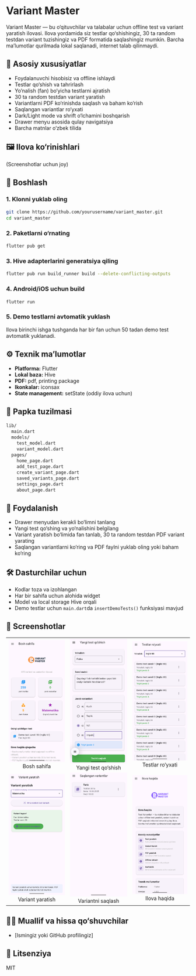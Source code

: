 # Variant Master

Variant Master — bu o‘qituvchilar va talabalar uchun offline test va variant yaratish ilovasi. Ilova yordamida siz testlar qo‘shishingiz, 30 ta random testdan variant tuzishingiz va PDF formatida saqlashingiz mumkin. Barcha ma’lumotlar qurilmada lokal saqlanadi, internet talab qilinmaydi.

## 📱 Asosiy xususiyatlar

- Foydalanuvchi hisobisiz va offline ishlaydi
- Testlar qo‘shish va tahrirlash
- Yo‘nalish (fan) bo‘yicha testlarni ajratish
- 30 ta random testdan variant yaratish
- Variantlarni PDF ko‘rinishda saqlash va baham ko‘rish
- Saqlangan variantlar ro‘yxati
- Dark/Light mode va shrift o‘lchamini boshqarish
- Drawer menyu asosida qulay navigatsiya
- Barcha matnlar o‘zbek tilida

## 🖼️ Ilova ko‘rinishlari

(Screenshotlar uchun joy)

## 🚀 Boshlash

### 1. Klonni yuklab oling

```sh
git clone https://github.com/yourusername/variant_master.git
cd variant_master
```

### 2. Paketlarni o‘rnating

```sh
flutter pub get
```

### 3. Hive adapterlarini generatsiya qiling

```sh
flutter pub run build_runner build --delete-conflicting-outputs
```

### 4. Android/iOS uchun build

```sh
flutter run
```

### 5. Demo testlarni avtomatik yuklash

Ilova birinchi ishga tushganda har bir fan uchun 50 tadan demo test avtomatik yuklanadi.

## ⚙️ Texnik ma’lumotlar

- **Platforma:** Flutter
- **Lokal baza:** Hive
- **PDF:** pdf, printing package
- **Ikonkalar:** iconsax
- **State management:** setState (oddiy ilova uchun)

## 📂 Papka tuzilmasi

```
lib/
  main.dart
  models/
    test_model.dart
    variant_model.dart
  pages/
    home_page.dart
    add_test_page.dart
    create_variant_page.dart
    saved_variants_page.dart
    settings_page.dart
    about_page.dart
```

## 📝 Foydalanish

- Drawer menyudan kerakli bo‘limni tanlang
- Yangi test qo‘shing va yo‘nalishini belgilang
- Variant yaratish bo‘limida fan tanlab, 30 ta random testdan PDF variant yarating
- Saqlangan variantlarni ko‘ring va PDF faylni yuklab oling yoki baham ko‘ring

## 🛠️ Dasturchilar uchun

- Kodlar toza va izohlangan
- Har bir sahifa uchun alohida widget
- Model va local storage Hive orqali
- Demo testlar uchun `main.dart`da `insertDemoTests()` funksiyasi mavjud

## 📸 Screenshotlar

<table>
  <tr>
    <td align="center"><img src="screenshots/home.png" alt="Bosh sahifa" width="350" /><br>Bosh sahifa</td>
    <td align="center"><img src="screenshots/add_test.png" alt="Yangi test qo‘shish" width="350" /><br>Yangi test qo‘shish</td>
    <td align="center"><img src="screenshots/tests.png" alt="Testlar ro‘yxati" width="350" /><br>Testlar ro‘yxati</td>
  </tr>
  <tr>
    <td align="center"><img src="screenshots/create_variant.png" alt="Variant yaratish" width="350" /><br>Variant yaratish</td>
    <td align="center"><img src="screenshots/save_variant.png" alt="Variantni saqlash" width="350" /><br>Variantni saqlash</td>
    <td align="center"><img src="screenshots/about.png" alt="Ilova haqida" width="350" /><br>Ilova haqida</td>
  </tr>
</table>

## 👨‍💻 Muallif va hissa qo‘shuvchilar

- [Ismingiz yoki GitHub profilingiz]

## 📄 Litsenziya

MIT
